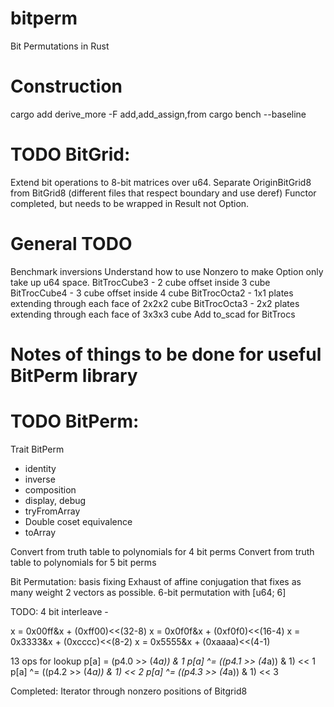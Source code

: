 # bitperm
Bit Permutations in Rust

# Construction
cargo add derive_more -F add,add_assign,from
cargo bench --baseline


# TODO BitGrid:
Extend bit operations to 8-bit matrices over u64.
Separate OriginBitGrid8 from BitGrid8 (different files that respect boundary and use deref)
Functor completed, but needs to be wrapped in Result not Option.

# General TODO
Benchmark inversions
Understand how to use Nonzero to make Option<matrix> only take up u64 space.
BitTrocCube3 - 2 cube offset inside 3 cube
BitTrocCube4 - 3 cube offset inside 4 cube
BitTrocOcta2 - 1x1 plates extending through each face of 2x2x2 cube
BitTrocOcta3 - 2x2 plates extending through each face of 3x3x3 cube
Add to_scad for BitTrocs


# Notes of things to be done for useful BitPerm library
# TODO BitPerm:
Trait BitPerm
- identity
- inverse
- composition
- display, debug
- tryFromArray
- Double coset equivalence
- toArray


Convert from truth table to polynomials for 4 bit perms
Convert from truth table to polynomials for 5 bit perms

Bit Permutation:
basis fixing
Exhaust of affine conjugation that fixes as many weight 2 vectors as possible.
6-bit permutation with [u64; 6]

TODO:
4 bit interleave - 

x = 0x00ff&x + (0xff00)<<(32-8)
x = 0x0f0f&x + (0xf0f0)<<(16-4)
x = 0x3333&x + (0xcccc)<<(8-2)
x = 0x5555&x + (0xaaaa)<<(4-1)

13 ops for lookup
p[a] = (p4.0 >> (4*a)) & 1
p[a] ^= ((p4.1 >> (4*a)) & 1) << 1
p[a] ^= ((p4.2 >> (4*a)) & 1) << 2
p[a] ^= ((p4.3 >> (4*a)) & 1) << 3

Completed:
Iterator through nonzero positions of Bitgrid8
